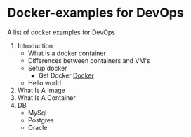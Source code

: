 # Docker-examples for DevOps
A list of docker examples for DevOps
1. Introduction
   * What is a docker container
   * Differences between containers and VM's
   * Setup docker
      - Get Docker [Docker](http://docker.com)
   * Hello world
1. What Is A Image
1. What Is A Container
1. DB
   * MySql
   * Postgres
   * Oracle


